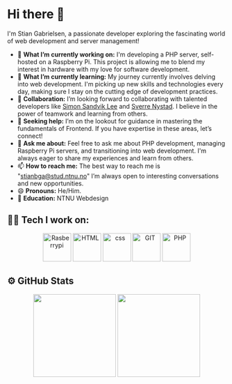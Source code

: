 # Hi there 👋

I'm Stian Gabrielsen, a passionate developer exploring the fascinating world of web development and server management!

- 🔭 **What I’m currently working on:** I'm developing a PHP server, self-hosted on a Raspberry Pi. This project is allowing me to blend my interest in hardware with my love for software development.
- 🌱 **What I’m currently learning:** My journey currently involves delving into web development. I'm picking up new skills and technologies every day, making sure I stay on the cutting edge of development practices.
- 👯 **Collaboration:** I’m looking forward to collaborating with talented developers like [Simon Sandvik Lee](https://github.com/sandviklee) and [Sverre Nystad](https://github.com/SverreNystad). I believe in the power of teamwork and learning from others.
- 🤔 **Seeking help:** I’m on the lookout for guidance in mastering the fundamentals of Frontend. If you have expertise in these areas, let’s connect!
- 💬 **Ask me about:** Feel free to ask me about PHP development, managing Raspberry Pi servers, and transitioning into web development. I'm always eager to share my experiences and learn from others.
- 📫 **How to reach me:** The best way to reach me is "stianbga@stud.ntnu.no" I’m always open to interesting conversations and new opportunities.
- 😄 **Pronouns:** He/Him.
- 🏦 **Education:** NTNU Webdesign

##  🧑‍💻 Tech I work on: </h2>

<div align="center">
      <img src="https://www.vectorlogo.zone/logos/raspberrypi/raspberrypi-icon.svg" alt="Rasberrypi"      width="65" height="65"/> 
      <img src="https://www.vectorlogo.zone/logos/w3_html5/w3_html5-icon.svg" alt="HTML"      width="65" height="65"/> 
      <img src="https://www.vectorlogo.zone/logos/w3_css/w3_css-icon.svg" alt="css"      width="65" height="65"/> 
      <img src="https://www.vectorlogo.zone/logos/git-scm/git-scm-icon.svg" alt="GIT"      width="65" height="65"/> 
      <img src="https://www.vectorlogo.zone/logos/php/php-icon.svg" alt="PHP"      width="65" height="65"/> 
</div>


<h2>⚙️ GitHub Stats</h2>
<div align="center">
  <picture>
    <source media="(prefers-color-scheme: dark)" srcset="https://github-readme-stats-nine-bay-97.vercel.app/api?username=StianGabrielsen&show_icons=true&border_color=414868&theme=tokyonight"/>
    <source media="(prefers-color-scheme: light)" srcset="https://github-readme-stats-nine-bay-97.vercel.app/api?username=StianGabrielsen&show_icons=true"/>
    <img height="190em">
  </picture>
  <picture>
    <source media="(prefers-color-scheme: dark)" srcset="https://github-readme-stats-nine-bay-97.vercel.app/api/top-langs/?username=StianGabrielsen&layout=compact&border_color=414868&theme=tokyonight"/>
    <source media="(prefers-color-scheme: light)" srcset="https://github-readme-stats-nine-bay-97.vercel.app/api/top-langs/?username=StianGabrielsen&layout=compact">
    <img height="190em">
  </picture>
</div>
